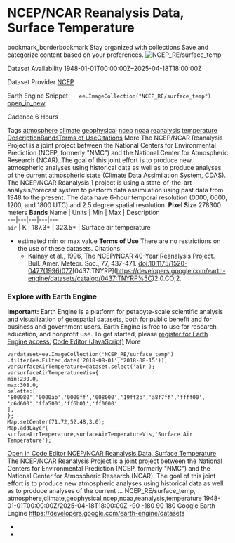  
#  NCEP/NCAR Reanalysis Data, Surface Temperature 
bookmark_borderbookmark Stay organized with collections  Save and categorize content based on your preferences.
![NCEP_RE/surface_temp](https://developers.google.com/earth-engine/datasets/images/NCEP_RE/NCEP_RE_surface_temp_sample.png) 

Dataset Availability
    1948-01-01T00:00:00Z–2025-04-18T18:00:00Z 

Dataset Provider
     [ NCEP ](https://www.esrl.noaa.gov/psd/data/gridded/data.ncep.reanalysis.html) 

Earth Engine Snippet
     `    ee.ImageCollection("NCEP_RE/surface_temp")   ` [ open_in_new ](https://code.earthengine.google.com/?scriptPath=Examples:Datasets/NCEP_RE/NCEP_RE_surface_temp) 

Cadence
    6 Hours 

Tags
     [atmosphere](https://developers.google.com/earth-engine/datasets/tags/atmosphere) [climate](https://developers.google.com/earth-engine/datasets/tags/climate) [geophysical](https://developers.google.com/earth-engine/datasets/tags/geophysical) [ncep](https://developers.google.com/earth-engine/datasets/tags/ncep) [noaa](https://developers.google.com/earth-engine/datasets/tags/noaa) [reanalysis](https://developers.google.com/earth-engine/datasets/tags/reanalysis) [temperature](https://developers.google.com/earth-engine/datasets/tags/temperature)
[Description](https://developers.google.com/earth-engine/datasets/catalog/NCEP_RE_surface_temp#description)[Bands](https://developers.google.com/earth-engine/datasets/catalog/NCEP_RE_surface_temp#bands)[Terms of Use](https://developers.google.com/earth-engine/datasets/catalog/NCEP_RE_surface_temp#terms-of-use)[Citations](https://developers.google.com/earth-engine/datasets/catalog/NCEP_RE_surface_temp#citations) More
The NCEP/NCAR Reanalysis Project is a joint project between the National Centers for Environmental Prediction (NCEP, formerly "NMC") and the National Center for Atmospheric Research (NCAR). The goal of this joint effort is to produce new atmospheric analyses using historical data as well as to produce analyses of the current atmospheric state (Climate Data Assimilation System, CDAS). The NCEP/NCAR Reanalysis 1 project is using a state-of-the-art analysis/forecast system to perform data assimilation using past data from 1948 to the present. The data have 6-hour temporal resolution (0000, 0600, 1200, and 1800 UTC) and 2.5 degree spatial resolution.
**Pixel Size** 278300 meters 
**Bands**
Name | Units | Min | Max | Description  
---|---|---|---|---  
`air` | K |  187.3*  |  323.5*  | Surface air temperature  
* estimated min or max value 
**Terms of Use**
There are no restrictions on the use of these datasets.
Citations:
  * Kalnay et al., 1996, The NCEP/NCAR 40-Year Reanalysis Project. Bull. Amer. Meteor. Soc., 77, 437-471. [doi:10.1175/1520-0477(1996)077](https://doi.org/10.1175/1520-0477\(1996\)077%3C0437:TNYRP%3E2.0.CO;2)[0437:TNYRP\](https://developers.google.com/earth-engine/datasets/catalog/0437:TNYRP%5C)2.0.CO;2.


### Explore with Earth Engine
**Important:** Earth Engine is a platform for petabyte-scale scientific analysis and visualization of geospatial datasets, both for public benefit and for business and government users. Earth Engine is free to use for research, education, and nonprofit use. To get started, please [register for Earth Engine access.](https://console.cloud.google.com/earth-engine)
[Code Editor (JavaScript)](https://developers.google.com/earth-engine/datasets/catalog/NCEP_RE_surface_temp#code-editor-javascript-sample) More
```
vardataset=ee.ImageCollection('NCEP_RE/surface_temp')
.filter(ee.Filter.date('2018-08-01','2018-08-15'));
varsurfaceAirTemperature=dataset.select('air');
varsurfaceAirTemperatureVis={
min:230.0,
max:308.0,
palette:[
'800080','0000ab','0000ff','008000','19ff2b','a8f7ff','ffff00',
'd6d600','ffa500','ff6b01','ff0000'
],
};
Map.setCenter(71.72,52.48,3.0);
Map.addLayer(
surfaceAirTemperature,surfaceAirTemperatureVis,'Surface Air Temperature');
```
[ Open in Code Editor ](https://code.earthengine.google.com/?scriptPath=Examples:Datasets/NCEP_RE/NCEP_RE_surface_temp)
[ NCEP/NCAR Reanalysis Data, Surface Temperature ](https://developers.google.com/earth-engine/datasets/catalog/NCEP_RE_surface_temp)
The NCEP/NCAR Reanalysis Project is a joint project between the National Centers for Environmental Prediction (NCEP, formerly "NMC") and the National Center for Atmospheric Research (NCAR). The goal of this joint effort is to produce new atmospheric analyses using historical data as well as to produce analyses of the current …
NCEP_RE/surface_temp, atmosphere,climate,geophysical,ncep,noaa,reanalysis,temperature 
1948-01-01T00:00:00Z/2025-04-18T18:00:00Z
-90 -180 90 180 
Google Earth Engine
https://developers.google.com/earth-engine/datasets
  * [ ](https://doi.org/https://www.esrl.noaa.gov/psd/data/gridded/data.ncep.reanalysis.html)
  * [ ](https://doi.org/https://developers.google.com/earth-engine/datasets/catalog/NCEP_RE_surface_temp)


